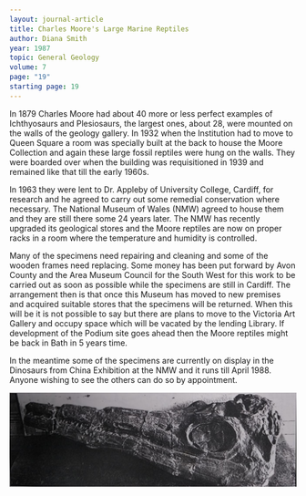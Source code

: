 ```yaml
---
layout: journal-article
title: Charles Moore's Large Marine Reptiles
author: Diana Smith
year: 1987
topic: General Geology
volume: 7
page: "19"
starting page: 19
---
```

In 1879 Charles Moore had about 40 more or less perfect examples of Ichthyosaurs and Plesiosaurs, the largest ones, about 28, were mounted on the walls of the geology gallery. In 1932 when the Institution had to move to Queen Square a room was specially built at the back to house the Moore Collection and again these large fossil reptiles were hung on the walls. They were boarded over when the building was requisitioned in 1939 and remained like that till the early 1960s.

In 1963 they were lent to Dr. Appleby of University College, Cardiff, for research and he agreed to carry out some remedial conservation where necessary. The National Museum of Wales (NMW) agreed to house them and they are still there some 24 years later. The NMW has recently upgraded its geological stores and the Moore reptiles are now on proper racks in a room where the temperature and humidity is controlled.

Many of the specimens need repairing and cleaning and some of the wooden frames need replacing. Some money has been put forward by Avon County and the Area Museum Council for the South West for this work to be carried out as soon as possible while the specimens are still in Cardiff. The arrangement then is that once this Museum has moved to new premises and acquired suitable stores that the specimens will be returned. When this will be it is not possible to say but there are plans to move to the Victoria Art Gallery and occupy space which will be vacated by the lending Library. If development of the Podium site goes ahead then the Moore reptiles might be back in Bath in 5 years time.

In the meantime some of the specimens are currently on display in the Dinosaurs from China Exhibition at the NMW and it runs till April 1988. Anyone wishing to see the others can do so by appointment.

<img src="assets/icthyosaur-skull.jpg">